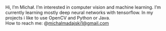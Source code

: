 Hi, I’m Michał.
I’m interested in computer vision and machine learning.
I’m currently learning mostly deep neural networks with tensorflow.
In my projects i like to use OpenCV and Python or Java.  
How to reach me: @michalmadajski1@gmail.com
